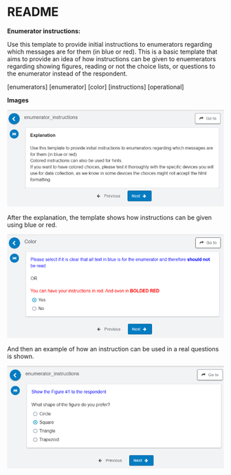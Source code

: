# README

**Enumerator instructions:**

Use this template to provide initial instructions to enumerators regarding which messages are for them (in blue or red). This is a basic template that aims to provide an idea of how instructions can be given to enuemerators regarding showing figures, reading or not the choice lists, or questions to the enumerator instead of the respondent. 

[enumerators] [enumerator] [color] [instructions] [operational]




**Images**

<img src="https://github.com/PovertyAction/SurveyCTO-Templates/blob/master/enumerator_instructions/1_enumerator_instructions.png" width="600" />

After the explanation, the template shows how instructions can be given using blue or red. 

<img src="https://github.com/PovertyAction/SurveyCTO-Templates/blob/master/enumerator_instructions/2_enumerator_instructions.png" width="600" />

And then an example of how an instruction can be used in a real questions is shown. 

<img src="https://github.com/PovertyAction/SurveyCTO-Templates/blob/master/enumerator_instructions/3_enumerator_instructions.png" width="600" />
